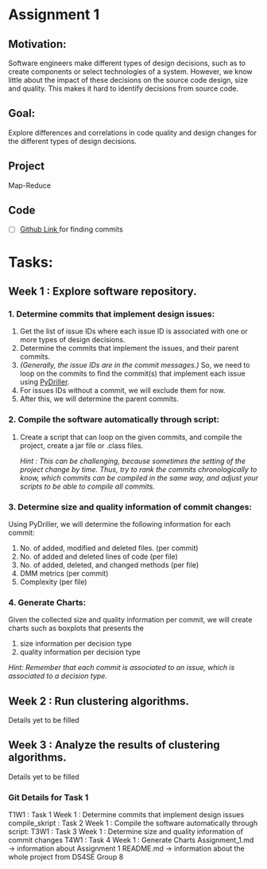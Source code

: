 # Assignment 1

## Motivation:

Software engineers make different types of design decisions, such as to create components or select technologies of a system. However, we know little about the impact of these decisions on the source code design, size and quality. This makes it hard to identify decisions from source code.

## Goal:

Explore differences and correlations in code quality and design changes for the different types of design decisions.

## Project

Map-Reduce

## Code

- [ ] [Github Link ](https://github.com/apache/hadoop) for finding commits

# Tasks:

## Week 1 : Explore software repository.

### 1. Determine commits that implement design issues:

1. Get the list of issue IDs where each issue ID is associated with one or more types of design decisions.
2. Determine the commits that implement the issues, and their parent commits.
3. _(Generally, the issue IDs are in the commit messages.)_ So, we need to loop on the commits to find the commit(s) that implement each issue using [PyDriller](https://pydriller.readthedocs.io/en/latest/index.html).
4. For issues IDs without a commit, we will exclude them for now.
5. After this, we will determine the parent commits.

### 2. Compile the software automatically through script:

1.  Create a script that can loop on the given commits, and compile the project, create a jar file or .class files.

    _Hint : This can be challenging, because sometimes the setting of the project change by time. Thus, try to rank the commits chronologically to know, which commits can be compiled in the same way, and
    adjust your scripts to be able to compile all commits._

### 3. Determine size and quality information of commit changes:

Using PyDriller, we will determine the following information for each commit:

1.  No. of added, modified and deleted files. (per commit)
2.  No. of added and deleted lines of code (per file)
3.  No. of added, deleted, and changed methods (per file)
4.  DMM metrics (per commit)
5.  Complexity (per file)

### 4. Generate Charts:

Given the collected size and quality information per commit, we will create charts such as boxplots that presents the

1. size information per decision type
2. quality information per decision type

_Hint: Remember that each commit is associated to an issue, which is associated to a decision type._

## Week 2 : Run clustering algorithms.

Details yet to be filled

## Week 3 : Analyze the results of clustering algorithms.

Details yet to be filled

### Git Details for Task 1

T1W1 : Task 1 Week 1 : Determine commits that implement design issues
compile_skript : Task 2 Week 1 : Compile the software automatically through script:
T3W1 : Task 3 Week 1 : Determine size and quality information of commit changes
T4W1 : Task 4 Week 1 : Generate Charts
Assignment_1.md -> information about Assignment 1
README.md -> information about the whole project from DS4SE Group 8
